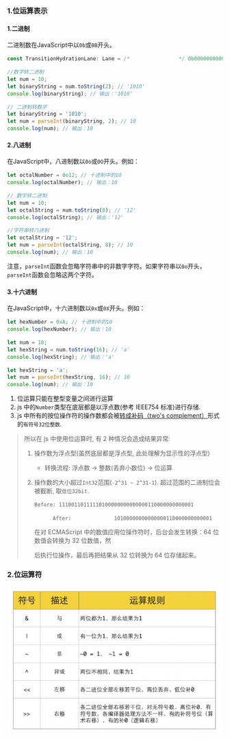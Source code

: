 ### 1.位运算表示

#### 1.二进制

二进制数在JavaScript中以`0b`或`0B`开头。

```javascript
const TransitionHydrationLane: Lane = /*                */ 0b0000000000000000000000001000000;
```

```javascript
//数字转二进制
let num = 10;
let binaryString = num.toString(2); // '1010'
console.log(binaryString); // 输出：'1010'
```

```javascript
// 二进制转数字
let binaryString = '1010';
let num = parseInt(binaryString, 2); // 10
console.log(num); // 输出：10
```

#### 2.八进制

在JavaScript中，八进制数以`0o`或`0O`开头。例如：

```javascript
let octalNumber = 0o12; // 十进制中的10
console.log(octalNumber); // 输出：10
```

```javascript
// 数字转二进制
let num = 10;
let octalString = num.toString(8); // '12'
console.log(octalString); // 输出：'12'
```

```javascript
//字符串转八进制
let octalString = '12';
let num = parseInt(octalString, 8); // 10
console.log(num); // 输出：10
```

注意，`parseInt`函数会忽略字符串中的非数字字符。如果字符串以`0o`开头，`parseInt`函数会忽略这两个字符。

#### 3.十六进制

在JavaScript中，十六进制数以`0x`或`0X`开头。例如：

```javascript
let hexNumber = 0xA; // 十进制中的10
console.log(hexNumber); // 输出：10
```

```javascript
let num = 10;
let hexString = num.toString(16); // 'a'
console.log(hexString); // 输出：'a'
```

```javascript
let hexString = 'a';
let num = parseInt(hexString, 16); // 10
console.log(num); // 输出：10
```

1. 位运算只能在整型变量之间进行运算
2. js 中的`Number`类型在底层都是以浮点数(参考 IEEE754 标准)进行存储.
3. js 中所有的按位操作符的操作数都会被[转成补码（two's complement）](https://www.ecma-international.org/ecma-262/5.1/#sec-9.5)形式的`有符号32位整数`.

> 所以在 js 中使用位运算时, 有 2 种情况会造成结果异常:
>
> 1. 操作数为浮点型(虽然底层都是浮点型, 此处理解为显示性的浮点型)
>
>    - 转换流程: 浮点数 -> 整数(丢弃小数位) -> 位运算
>
> 2. 操作数的大小超过`Int32`范围(`-2^31 ~ 2^31-1`). 超过范围的二进制位会被截断, 取`低位32bit`.
>
>    ```undefined
>    Before: 11100110111110100000000000000110000000000001
>    
>          After:              10100000000000000110000000000001
>    ```
>    
>    在对 ECMAScript 中的数值应用位操作符时，后台会发生转换：64 位数值会转换为 32 位数值，然
>    
>    后执行位操作，最后再把结果从 32 位转换为 64 位存储起来。

### 2.位运算符

![image-20231116201702202](../../image/image-20231116201702202.png)





